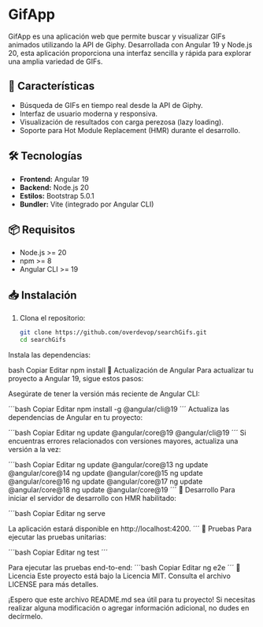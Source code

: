 # GifApp

GifApp es una aplicación web que permite buscar y visualizar GIFs animados utilizando la API de Giphy. Desarrollada con Angular 19 y Node.js 20, esta aplicación proporciona una interfaz sencilla y rápida para explorar una amplia variedad de GIFs.

## 🚀 Características

- Búsqueda de GIFs en tiempo real desde la API de Giphy.
- Interfaz de usuario moderna y responsiva.
- Visualización de resultados con carga perezosa (lazy loading).
- Soporte para Hot Module Replacement (HMR) durante el desarrollo.

## 🛠 Tecnologías

- **Frontend:** Angular 19
- **Backend:** Node.js 20
- **Estilos:** Bootstrap 5.0.1
- **Bundler:** Vite (integrado por Angular CLI)

## 📦 Requisitos

- Node.js >= 20
- npm >= 8
- Angular CLI >= 19

## 📥 Instalación

1. Clona el repositorio:

   ```bash
   git clone https://github.com/overdevop/searchGifs.git
   cd searchGifs
Instala las dependencias:

bash
Copiar
Editar
npm install
🚧 Actualización de Angular
Para actualizar tu proyecto a Angular 19, sigue estos pasos:

Asegúrate de tener la versión más reciente de Angular CLI:

´´´bash
Copiar
Editar
npm install -g @angular/cli@19
´´´
Actualiza las dependencias de Angular en tu proyecto:

´´´bash
Copiar
Editar
ng update @angular/core@19 @angular/cli@19
´´´
Si encuentras errores relacionados con versiones mayores, actualiza una versión a la vez:

´´´bash
Copiar
Editar
ng update @angular/core@13
ng update @angular/core@14
ng update @angular/core@15
ng update @angular/core@16
ng update @angular/core@17
ng update @angular/core@18
ng update @angular/core@19
´´´
🧪 Desarrollo
Para iniciar el servidor de desarrollo con HMR habilitado:

´´´bash
Copiar
Editar
ng serve

La aplicación estará disponible en http://localhost:4200.
´´´
🧪 Pruebas
Para ejecutar las pruebas unitarias:

´´´bash
Copiar
Editar
ng test
´´´

Para ejecutar las pruebas end-to-end:
´´´bash
Copiar
Editar
ng e2e
´´´
📄 Licencia
Este proyecto está bajo la Licencia MIT. Consulta el archivo LICENSE para más detalles.

¡Espero que este archivo README.md sea útil para tu proyecto! Si necesitas realizar alguna modificación o agregar información adicional, no dudes en decírmelo.